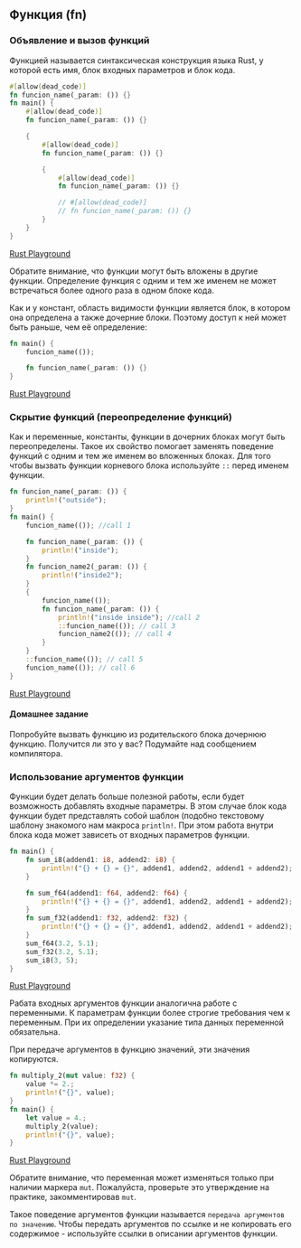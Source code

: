 ## Функция (fn)

### Объявление и вызов функций
Функцией называется синтаксическая конструкция языка Rust, у которой есть имя, блок входных параметров и блок кода.
```rust
#[allow(dead_code)]
fn funcion_name(_param: ()) {}
fn main() {
    #[allow(dead_code)]
    fn funcion_name(_param: ()) {}

    {
        #[allow(dead_code)]
        fn funcion_name(_param: ()) {}

        {
            #[allow(dead_code)]
            fn funcion_name(_param: ()) {}

            // #[allow(dead_code)]
            // fn funcion_name(_param: ()) {}
        }
    }
}


```
[Rust Playground](https://play.rust-lang.org/?gist=16737ecfcbcd4c4a35a90df327669153&version=stable&mode=debug&edition=2015)

Обратите внимание, что функции могут быть вложены в другие функции. Определение функция с одним и тем же именем не может 
встречаться более одного раза в одном блоке кода.

Как и у констант, область видимости функции является блок, в котором она определена а также дочерние блоки. Поэтому доступ к ней может быть раньше, чем её определение:

```rust
fn main() {
    funcion_name(());

    fn funcion_name(_param: ()) {}
}

```
[Rust Playground](https://play.rust-lang.org/?gist=e5fd5a975ce4d6d0625616f25299c8bd&version=stable&mode=debug&edition=2015)

### Скрытие функций (переопределение функций)
Как и переменные, константы, функции в дочерних блоках могут быть переопределены. Такое их свойство помогает заменять поведение функций с одним и тем же именем во вложенных блоках. Для того чтобы вызвать функции корневого блока используйте `::` перед
именем функции. 
```rust
fn funcion_name(_param: ()) {
    println!("outside");
}
fn main() {
    funcion_name(()); //call 1

    fn funcion_name(_param: ()) {
        println!("inside");
    }
    fn funcion_name2(_param: ()) {
        println!("inside2");
    }
    {
        funcion_name(());
        fn funcion_name(_param: ()) {
            println!("inside inside"); //call 2
            ::funcion_name(()); // call 3
            funcion_name2(()); // call 4
        }
    }
    ::funcion_name(()); // call 5
    funcion_name(()); // call 6
}

```
[Rust Playground](https://play.rust-lang.org/?gist=cada866284d5bb0daa2ebd52e17b16bb&version=stable&mode=debug&edition=2015)


#### Домашнее задание
Попробуйте вызвать функцию из родительского блока дочернюю функцию. Получится ли это у вас? Подумайте над сообщением компилятора.

### Использование аргументов функции
Функции будет делать больше полезной работы, если будет возможность добавлять входные параметры. В этом случае блок кода функции
будет представлять собой шаблон (подобно текстовому шаблону знакомого нам макроса `println!`. При этом работа внутри блока кода
может зависеть от входных параметров функции.
```rust
fn main() {
    fn sum_i8(addend1: i8, addend2: i8) {
        println!("{} + {} = {}", addend1, addend2, addend1 + addend2);
    }

    fn sum_f64(addend1: f64, addend2: f64) {
        println!("{} + {} = {}", addend1, addend2, addend1 + addend2);
    }
    fn sum_f32(addend1: f32, addend2: f32) {
        println!("{} + {} = {}", addend1, addend2, addend1 + addend2);
    }
    sum_f64(3.2, 5.1);
    sum_f32(3.2, 5.1);
    sum_i8(3, 5);
}

```
[Rust Playground](https://play.rust-lang.org/?gist=d9892b6c37c8f988a0b0ccb236b8d820&version=stable&mode=debug&edition=2015)

Рабата входных аргументов функции аналогична работе с переменными. К параметрам функции более строгие требования чем к переменным. При их определении указание типа данных переменной обязательна. 

При передаче аргументов в функцию значений, эти значения копируются.

```rust
fn multiply_2(mut value: f32) {
    value *= 2.;
    println!("{}", value);
}
fn main() {
    let value = 4.;
    multiply_2(value);
    println!("{}", value);
}

```
[Rust Playground]()

Обратите внимание, что переменная может изменяться только при наличии маркера `mut`. Пожалуйста, проверьте это утверждение на 
практике, закомментировав `mut`.

Такое поведение аргументов функции называется `передача аргументов по значению`. Чтобы передать аргументов по ссылке и не копировать его содержимое - используйте ссылки в описании аргументов функции.
